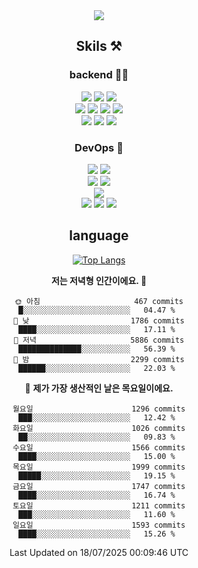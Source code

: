 <div align="center">

<a href="https://hhpluscertificateofcompletion.oopy.io/">
  <img src="https://static.spartacodingclub.kr/hanghae99/plus/completion/badge_black.svg" />
</a>

## Skils ⚒️

### backend 🧑‍💻
  
<img src="https://img.shields.io/badge/Java-FF6600?style=flat-square&logo=buymeacoffee&logoColor=white"/>
<img src="https://img.shields.io/badge/Go-0099FF?style=flat-square&logo=go&logoColor=white"/>
<img src="https://img.shields.io/badge/Kotlin-7F52FF?style=flat-square&logo=kotlin&logoColor=white"/>
  
  
<br />
  
<img src="https://img.shields.io/badge/Spring-339933?style=flat-square&logo=Spring&logoColor=white"/>
<img src="https://img.shields.io/badge/Spring Boot-339933?style=flat-square&logo=Spring Boot&logoColor=white"/>
<img src="https://img.shields.io/badge/Spring Security-339933?style=flat-square&logo=Spring Security&logoColor=white"/>
  
<img src="https://img.shields.io/badge/Spring Data JPA-339933?style=flat-square&logo=Hibernate&logoColor=white"/>

<br />
  
  <img src="https://img.shields.io/badge/mysql-0099FF?style=flat-square&logo=mysql&logoColor=white"/>
  <img src="https://img.shields.io/badge/mariadb-0099FF?style=flat-square&logo=mariadb&logoColor=white"/>
  <img src="https://img.shields.io/badge/mongoDB-47A248?style=flat-square&logo=mongodb&logoColor=white"/>
  
  
### DevOps 🚀
  
  <img src="https://img.shields.io/badge/docker-2496ED?style=flat-square&logo=docker&logoColor=white"/>
  <img src="https://img.shields.io/badge/kubernetes-326CE5?style=flat-square&logo=kubernetes&logoColor=white"/>
  
  <br />
  
  <img src="https://img.shields.io/badge/Github Actions-2088FF?style=flat-square&logo=githubactions&logoColor=white"/>
  <img src="https://img.shields.io/badge/Jenkins-D24939?style=flat-square&logo=jenkins&logoColor=white"/>
  
  
  <br />
  <img src="https://img.shields.io/badge/terraform-7B42BC?style=flat-square&logo=terraform&logoColor=white"/>
  
  <br />
  <img src="https://img.shields.io/badge/Amazon AWS-232F3E?style=flat-square&logo=Amazon AWS&logoColor=white"/>

  <img src="https://img.shields.io/badge/GCP-4285F4?style=flat-square&logo=googlecloud&logoColor=white"/>
  <img src="https://img.shields.io/badge/NCP-03C75A?style=flat-square&logo=naver&logoColor=white"/>
  
  
## language

[![Top Langs](https://github-readme-stats.vercel.app/api/top-langs/?username=zxcv9203&hide=html&exclude_repo=zxcv9203.github.io,golB&theme=grate-gatsby)](https://github.com/zxcv9203/github-readme-stats)
  
<!--START_SECTION:waka-->
**저는 저녁형 인간이에요. 🦉** 

```text
🌞 아침                     467 commits         █░░░░░░░░░░░░░░░░░░░░░░░░   04.47 % 
🌆 낮　                     1786 commits        ████░░░░░░░░░░░░░░░░░░░░░   17.11 % 
🌃 저녁                     5886 commits        ██████████████░░░░░░░░░░░   56.39 % 
🌙 밤　                     2299 commits        ██████░░░░░░░░░░░░░░░░░░░   22.03 % 
```
📅 **제가 가장 생산적인 날은 목요일이에요.** 

```text
월요일                      1296 commits        ███░░░░░░░░░░░░░░░░░░░░░░   12.42 % 
화요일                      1026 commits        ██░░░░░░░░░░░░░░░░░░░░░░░   09.83 % 
수요일                      1566 commits        ████░░░░░░░░░░░░░░░░░░░░░   15.00 % 
목요일                      1999 commits        █████░░░░░░░░░░░░░░░░░░░░   19.15 % 
금요일                      1747 commits        ████░░░░░░░░░░░░░░░░░░░░░   16.74 % 
토요일                      1211 commits        ███░░░░░░░░░░░░░░░░░░░░░░   11.60 % 
일요일                      1593 commits        ████░░░░░░░░░░░░░░░░░░░░░   15.26 % 
```



 Last Updated on 18/07/2025 00:09:46 UTC
<!--END_SECTION:waka-->
  
</div>

